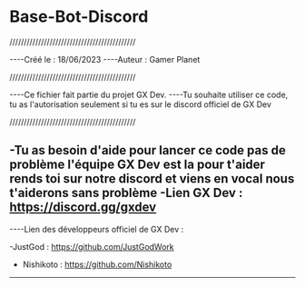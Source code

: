 # Base-Bot-Discord
////////////////////////////////////////////

----Créé le : 18/06/2023
----Auteur : Gamer Planet

////////////////////////////////////////////

----Ce fichier fait partie du projet GX Dev.
----Tu souhaite utiliser ce code, tu as l'autorisation seulement si tu es sur le discord officiel de GX Dev 

////////////////////////////////////////////

-Tu as besoin d'aide pour lancer ce code pas de problème l'équipe GX Dev est la pour t'aider rends toi sur notre discord et viens en vocal nous t'aiderons sans problème
-Lien GX Dev : https://discord.gg/gxdev 
------------------------------------------------------
----Lien des développeurs officiel de GX Dev :

-JustGod : https://github.com/JustGodWork
- Nishikoto : https://github.com/Nishikoto
------------------------------------------------------
